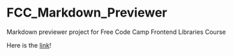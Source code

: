 # FCC_Markdown_Previewer
Markdown previewer project for Free Code Camp Frontend Libraries Course

Here is the [link](https://davidcastefa.github.io/FCC_Markdown_Previewer/)!
